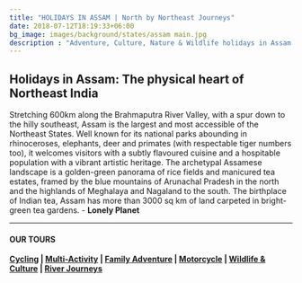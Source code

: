 ```yaml
---
title: "HOLIDAYS IN ASSAM | North by Northeast Journeys"
date: 2018-07-12T18:19:33+06:00
bg_image: images/background/states/assam main.jpg
description : "Adventure, Culture, Nature & Wildlife holidays in Assam. We offer a variety of tours in Assam, from cycling, to wildlife, to culture and so on.."
---
```


## Holidays in Assam: The physical heart of Northeast India

Stretching 600km along the Brahmaputra River Valley, with a spur down to the hilly southeast, Assam is the largest and most accessible of the Northeast States. Well known for its national parks abounding in rhinoceroses, elephants, deer and primates (with respectable tiger numbers too), it welcomes visitors with a subtly flavoured cuisine and a hospitable population with a vibrant artistic heritage. The archetypal Assamese landscape is a golden-green panorama of rice fields and manicured tea estates, framed by the blue mountains of Arunachal Pradesh in the north and the highlands of Meghalaya and Nagaland to the south. The birthplace of Indian tea, Assam has more than 3000 sq km of land carpeted in bright-green tea gardens. - **Lonely Planet**

---

#### OUR TOURS


**[Cycling](/cycling/) | [Multi-Activity](/multiactivity/) | [Family Adventure](/family/) | [Motorcycle](/motorcycle/) | [Wildlife & Culture](/wildlife/) | [River Journeys](/rivertrips/)**

